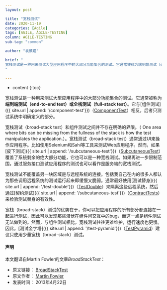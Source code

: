 ```yaml
---
layout: post

title: "宽栈测试"
date: 2020-11-19
categories: [Agile]
tags: [AGILE, AGILE-TESTING]
column: AGILE-TESTING
sub-tag: "common"

author: "袁慎建"

brief: "
宽栈测试是一种用来测试大型应用程序中的大部分功能集合的测试。它通常被称为端到端测试（end-to-end test）或全栈测试（full-stack test）。它与组件测试相反，后者只测试系统中明确定义的部分。
"

---
```


* content
{:toc}


宽栈测试是一种用来测试大型应用程序中的大部分功能集合的测试。它通常被称为**端到端测试（end-to-end test）**或**全栈测试（full-stack test）**。它与[组件测试]({{ site.url | append: '/component-test'}})（[ComponentTest](https://martinfowler.com/bliki/ComponentTest.html)）相反，后者只测试系统中明确定义的部分。


宽栈测试（broad-stack test）和组件测试之间并不存在明确的界限。（ One area where bits can be missing from the fullness of the stack is how the test manipulates the application.）。宽栈测试（broad-stack test）通常通过UI来操作应用程序。比如使用Selenium和Sahi等工具来测试Web应用程序。然而，如果[皮下测试]({{ site.url | append: '/subcutaneous-test'}})（[SubcutaneousTest](https://martinfowler.com/bliki/SubcutaneousTest.html)）覆盖了系统剩余的绝大部分功能，它也可以是一种宽栈测试。如果再进一步限制范围，通过服务接口测试应用程序的测试也可以看作是服务端的宽栈测试。


宽栈测试不能覆盖另一块区域是与远程系统的连接。包括我自己在内的很多人都认为那些调用远程系统的测试运行起来即缓慢又脆弱。通常最好使用[测试替身]({{ site.url | append: '/test-double'}})（[TestDouble](https://martinfowler.com/bliki/TestDouble.html)）来隔离这些远程系统，然后通过[契约测试]({{ site.url | append: '/subcutaneous-test'}})（[ContractTests](https://martinfowler.com/bliki/ContractTest.html)）来检验测试替身的有效性。

宽栈（broad-stack）测试的优势在于，你可以把应用程序的所有部分都连接在一起进行测试，因此可以发现那些潜伏在组件间交互中的bug，而这一点是组件测试无法做到的。然而，与组件测试相比，宽栈测试往往更难维护，运行速度也更慢。因此，[测试金字塔]({{ site.url | append: '/test-pyramid'}})（[TestPyramid](https://martinfowler.com/bliki/TestPyramid.html)）建议只使用少量宽栈（broad-stack）测试。


#### 声明
本文翻译自Martin Fowler的文章*BroadStackTest*：
- 原文链接： [BroadStackTest](https://martinfowler.com/bliki/BroadStackTest.html)
- 原文作者： [Martin Fowler](https://martinfowler.com/)
- 发表时间： 2013年4月22日
